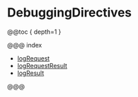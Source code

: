 # DebuggingDirectives

@@toc { depth=1 }

@@@ index

* [logRequest](logRequest.md)
* [logRequestResult](logRequestResult.md)
* [logResult](logResult.md)

@@@